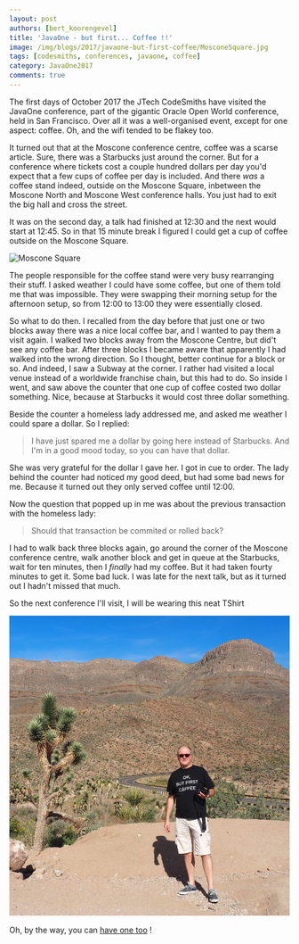```yaml
---
layout: post
authors: [bert_koorengevel]
title: 'JavaOne - but first... Coffee !!'
image: /img/blogs/2017/javaone-but-first-coffee/MosconeSquare.jpg
tags: [codesmiths, conferences, javaone, coffee]
category: JavaOne2017
comments: true
---
```


The first days of October 2017 the JTech CodeSmiths have visited the JavaOne conference, part of the gigantic Oracle Open World conference, held in San Francisco.
Over all it was a well-organised event, except for one aspect: coffee. Oh, and the wifi tended to be flakey too.

It turned out that at the Moscone conference centre, coffee was a scarse article. Sure, there was a Starbucks just around the corner.
But for a conference where tickets cost a couple hundred dollars per day you'd expect that a few cups of coffee per day is included.
And there _was_ a coffee stand indeed, outside on the Moscone Square, inbetween the Moscone North and Moscone West conference halls. 
You just had to exit the big hall and cross the street.

It was on the second day, a talk had finished at 12:30 and the next would start at 12:45. 
So in that 15 minute break I figured I could get a cup of coffee outside on the Moscone Square.


![Moscone Square](/img/blogs/2017/javaone-but-first-coffee/MosconeSquare.jpg)

The people responsible for the coffee stand were very busy rearranging their stuff. 
I asked weather I could have some coffee, but one of them told me that was impossible. 
They were swapping their morning setup for the afternoon setup, so from 12:00 to 13:00 they were essentially closed.

So what to do then. I recalled from the day before that just one or two blocks away there was a nice local coffee bar, and I wanted to pay them a visit again.
I walked two blocks away from the Moscone Centre, but did't see any coffee bar. 
After three blocks I became aware that apparently I had walked into the wrong direction.
So I thought, better continue for a block or so. And indeed, I saw a Subway at the corner.
I rather had visited a local venue instead of a worldwide franchise chain, but this had to do.
So inside I went, and saw above the counter that one cup of coffee costed two dollar something.
Nice, because at Starbucks it would cost three dollar something.

Beside the counter a homeless lady addressed me, and asked me weather I could spare a dollar.
So I replied:

> I have just spared me a dollar by going here instead of Starbucks.
> And I'm in a good mood today, so you can have that dollar.

She was very grateful for the dollar I gave her. I got in cue to order.
The lady behind the counter had noticed my good deed, but had some bad news for me.
Because it turned out they only served coffee until 12:00.

Now the question that popped up in me was about the previous transaction with the homeless lady:

> Should that transaction be commited or rolled back?

I had to walk back three blocks again, go around the corner of the Moscone conference centre, walk another block and get in queue at the Starbucks, wait for ten minutes, then I _finally_ had my coffee.
But it had taken fourty minutes to get it. Some bad luck. I was late for the next talk, but as it turned out I hadn't missed that much.

So the next conference I'll visit, I will be wearing this neat TShirt

![Coffee TShirt](/img/blogs/2017/javaone-but-first-coffee/JanHeinFirstCoffeeUSA.png)

Oh, by the way, you can [have one too](/orderTshirt/) !
